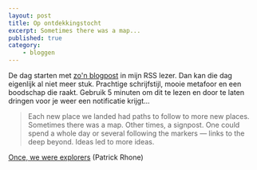 ```yaml
---
layout: post
title: Op ontdekkingstocht
excerpt: Sometimes there was a map...
published: true
category: 
    - bloggen
---
```

De dag starten met [zo'n blogpost](http://www.patrickrhone.net/once-we-were-explorers/) in mijn RSS lezer. Dan kan die dag eigenlijk al niet meer stuk. Prachtige schrijfstijl, mooie metafoor en een boodschap die raakt. Gebruik 5 minuten om dit te lezen en door te laten dringen voor je weer een notificatie krijgt...

> Each new place we landed had paths to follow to more new places. Sometimes there was a map. Other times, a signpost. One could spend a whole day or several following the markers — links to the deep beyond. Ideas led to more ideas.

[Once, we were explorers](http://www.patrickrhone.net/once-we-were-explorers/) (Patrick Rhone)